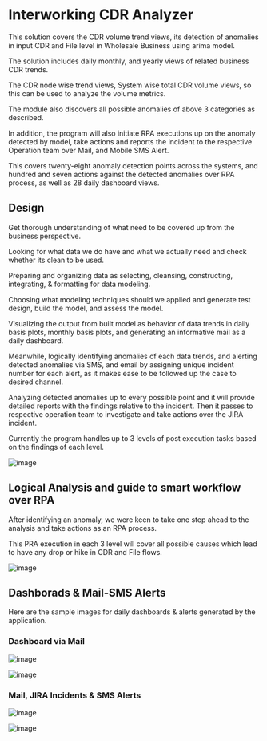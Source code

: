 # Interworking CDR Analyzer
This solution covers the CDR volume trend views, its detection of anomalies in input CDR and File level in Wholesale Business using arima model. 

The solution includes daily monthly, and yearly views of related business CDR trends. 

The CDR node wise trend views, System wise total CDR volume views, so this can be used to analyze the volume metrics.  

The module also discovers all possible anomalies of above 3 categories as described. 

In addition, the program will also initiate RPA executions up on the anomaly detected by model, take actions and reports the incident to the respective Operation team over Mail, and Mobile SMS Alert. 

This covers twenty-eight anomaly detection points across the systems, and hundred and seven actions against the detected anomalies over RPA process, as well as 28 daily dashboard views. 

## Design

Get thorough understanding of what need to be covered up from the business perspective. 

Looking for what data we do have and what we actually need and check whether its clean to be used. 

Preparing and organizing data as selecting, cleansing, constructing, integrating, & formatting for data modeling. 

Choosing what modeling techniques should we applied and generate test design, build the model, and assess the model. 

Visualizing the output from built model as behavior of data trends in daily basis plots,  monthly basis plots, and generating an informative mail as a daily dashboard. 

Meanwhile, logically identifying anomalies of each data trends, and alerting detected anomalies via SMS, and email by assigning unique incident number for each alert, as it makes ease to be followed up the case to desired channel.  

Analyzing detected anomalies up to every possible point and it will provide detailed reports with the findings relative to the incident. Then it passes to respective operation team to investigate and take actions over the JIRA incident. 

Currently the program handles up to 3 levels of post execution tasks based on the findings of each level. 

![image](https://user-images.githubusercontent.com/9928449/173234472-1dd7272d-c1dc-43bd-a700-8dd73697c491.png)

## Logical Analysis and guide to smart workflow over RPA 

After identifying an anomaly, we were keen to take one step ahead to the analysis and take actions as an RPA process. 

This PRA execution in each 3 level will cover all possible causes which lead to have any drop or hike in CDR and File flows.

![image](https://user-images.githubusercontent.com/9928449/173234631-0fa97ca7-963b-469d-a42b-9417dddf0b15.png)

## Dashborads & Mail-SMS Alerts

Here are the sample images for daily dashboards & alerts generated by the application.

### Dashboard via Mail

![image](https://user-images.githubusercontent.com/9928449/173234815-eb59f9d7-c82b-43ca-9349-63ad629384fe.png)

![image](https://user-images.githubusercontent.com/9928449/173234835-42222d1d-d417-4db2-bfc5-038f18caa2eb.png)

### Mail, JIRA Incidents & SMS Alerts

![image](https://user-images.githubusercontent.com/9928449/173234973-7982a680-1145-47ad-a7d2-4872f9b403d4.png)

![image](https://user-images.githubusercontent.com/9928449/173235056-34a04949-f95f-4bc1-ba62-1f5353b0562c.png)

